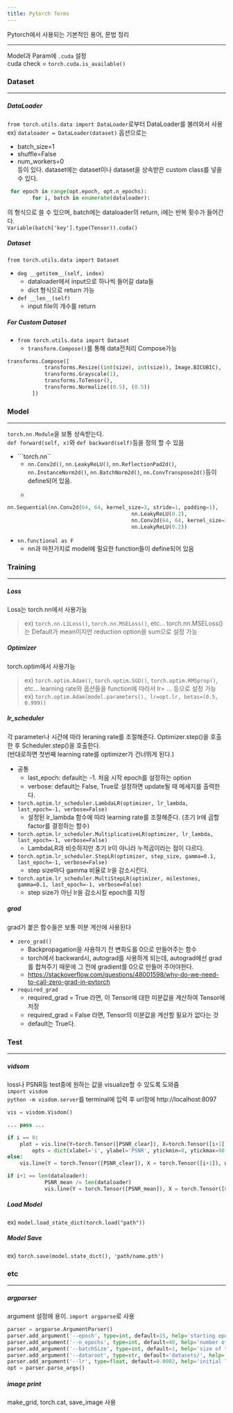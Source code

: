 ```yaml
---
title: Pytorch Terms
---
```

Pytorch에서 사용되는 기본적인 용어, 문법 정리

---
Model과 Param에 ```.cuda``` 설정<br>
cuda check = ```torch.cuda.is_available()```

### Dataset
---
##### DataLoader
```from torch.utils.data import DataLoader```로부터 DataLoader를 불러와서 사용 <br>
ex) ```dataloader = DataLoader(dataset)```
옵션으로는 
- batch_size=1
- shuffle=False
- num_workers=0 <br>
등이 있다. dataset에는 dataset이나 dataset을 상속받은 custom class를 넣을 수 있다.<br>
```py
 for epoch in range(opt.epoch, opt.n_epochs):
        for i, batch in enumerate(dataloader):
```
의 형식으로 쓸 수 있으며, batch에는 dataloader의 return, i에는 반복 횟수가 들어간다. <br>
```Variable(batch['key'].type(Tensor)).cuda()```

##### Dataset
```from torch.utils.data import Dataset```<br>
- ```deg __getitem__(self, index)```
  - dataloader에서 input으로 하나씩 들어갈 data들
  - dict 형식으로 return 가능
- ```def __len__(self)```
  - input file의 개수를 return
##### For Custom Dataset
- ```from torch.utils.data import Dataset```
  - ```transform.Compose()```를 통해 data전처리 Compose가능
```py
transforms.Compose([
            transforms.Resize((int(size), int(size)), Image.BICUBIC), 
            transforms.Grayscale(1),
            transforms.ToTensor(),
            transforms.Normalize((0.5), (0.5))
        ])
```

### Model
---
```torch.nn.Module```을 보통 상속받는다.<br>
```def forward(self, x)```와 ```def backward(self)```등을 정의 할 수 있음
- ```torch.nn``
  - ```nn.Conv2d()```, ```nn.LeakyReLU()```, ```nn.ReflectionPad2d()```, ```nn.InstanceNorm2d()```, ```nn.BatchNorm2d()```, ```nn.ConvTranspose2d()```등이 define되어 있음.
  - ```nn.Sequential()로 Model의 layer를 만들 수 있음
```py
nn.Sequential(nn.Conv2d(64, 64, kernel_size=3, stride=1, padding=1), 
                                        nn.LeakyReLU(0.2), 
                                        nn.Conv2d(64, 64, kernel_size=3, stride=1, padding=1), 
                                        nn.LeakyReLU(0.2))
```
- ```nn.functional as F```
  - nn과 마찬가지로 model에 필요한 function들이 define되어 있음


### Training
---
##### Loss
Loss는 torch.nn에서 사용가능 <br>
> ex) ```torch.nn.L1Loss()```, ```torch.nn.MSELoss()```, etc...
torch.nn.MSELoss()는 Default가 mean이지만 reduction option을 sum으로 설정 가능
##### Optimizer
torch.optim에서 사용가능
> ex) ```torch.optim.Adam()```, ```torch.optim.SGD()```, ```torch.optim.RMSprop()```, etc...
learning rate와 옵션들을 function에 따라서 lr= ... 등으로 설정 가능 <br>
> ex) ```torch.optim.Adam(model.parameters(), lr=opt.lr, betas=(0.5, 0.999))```

##### lr_scheduler
각 parameter나 시간에 따라 leraning rate를 조절해준다. Optimizer.step()을 호출한 후 Scheduler.step()을 호출한다. <br>
(반대로하면 첫번째 learning rate를 optimizer가 건너뛰게 된다.)
- 공통
  - last_epoch: default는 -1. 처음 시작 epoch를 설정하는 option
  - verbose: default는 False, True로 설정하면 update될 때 메세지를 출력한다.
- ```torch.optim.lr_scheduler.LambdaLR(optimizer, lr_lambda, last_epoch=-1, verbose=False)```
  - 설정된 lr_lambda 함수에 따라 learning rate를 조절해준다. (초기 lr에 곱할 factor를 결정하는 함수)
- ```torch.optim.lr_scheduler.MultiplicativeLR(optimizer, lr_lambda, last_epoch=-1, verbose=False)```
  - LambdaLR과 비슷하지만 초기 lr이 아니라 누적곱이라는 점이 다르다.
- ```torch.optim.lr_scheduler.StepLR(optimizer, step_size, gamma=0.1, last_epoch=-1, verbose=False)```
  - step size마다 gamma 비율로 lr을 감소시킨다.
- ```torch.optim.lr_scheduler.MultiStepLR(optimizer, milestones, gamma=0.1, last_epoch=-1, verbose=False)```
  - step size가 아닌 lr을 감소시킬 epoch를 지정

##### grad
grad가 붙은 함수들은 보통 미분 계산에 사용된다
- ```zero_grad()```
  - Backpropagation을 사용하기 전 변화도를 0으로 만들어주는 함수
  - torch에서 backward시, autograd를 사용하게 되는데, autograd에선 grad를 합쳐주기 때문에 그 전에 gradient를 0으로 만들어 주어야한다.
  - <https://stackoverflow.com/questions/48001598/why-do-we-need-to-call-zero-grad-in-pytorch>
- ```required_grad```
  - required_grad = True 라면, 이 Tensor에 대한 미분값을 계산하여 Tensor에 저장
  - required_grad = False 라면, Tensor의 미분값을 계산할 필요가 없다는 것
  - default는 True다. 

### Test
---
##### vidsom
loss나 PSNR등 test중에 원하는 값을 visualize할 수 있도록 도와줌<br>
```import visdom```<br>
```python -m visdom.server```를 terminal에 입력 후 url창에 http://localhost:8097
```py
vis = visdom.Visdom()

... pass ...

if i == 0:
    plot = vis.line(Y=torch.Tensor([PSNR_clear]), X=torch.Tensor([i+1]), 
        opts = dict(xlabel='i', ylabel='PSNR', ytickmin=0, ytickmax=90, ytickstep=10, xtickstep=1, title='PSRN' ,legend=['clear', 'mean']))
else:
    vis.line(Y = torch.Tensor([PSNR_clear]), X = torch.Tensor([i+1]), win=plot, update='append', name='clear')

if i+1 == len(dataloader):
            PSNR_mean /= len(dataloader)
            vis.line(Y = torch.Tensor([PSNR_mean]), X = torch.Tensor([0]), win=plot, update='append', name='mean')
```

##### Load Model
ex) ```model.load_state_dict(torch.load("path"))```

##### Model Save
ex) ```torch.save(model.state_dict(), 'path/name.pth')```

### etc
---
##### argparser
argument 설정에 용이. ```import argparse```로 사용<br>
```py
parser = argparse.ArgumentParser()
parser.add_argument('--epoch', type=int, default=15, help='starting epoch')
parser.add_argument('--n_epochs', type=int, default=40, help='number of epochs of training')
parser.add_argument('--batchSize', type=int, default=1, help='size of the batches')
parser.add_argument('--dataroot', type=str, default='datasets/', help='root directory of the dataset')
parser.add_argument('--lr', type=float, default=0.0002, help='initial learning rate')
opt = parser.parse_args()
```

##### image print
make_grid, torch.cat, save_image 사용
